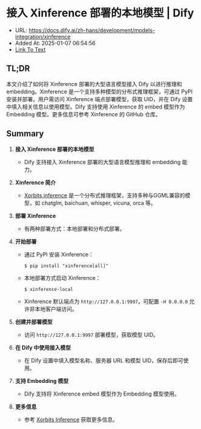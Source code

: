 # 接入 Xinference 部署的本地模型 | Dify
- URL: https://docs.dify.ai/zh-hans/development/models-integration/xinference
- Added At: 2025-01-07 06:54:56
- [Link To Text](2025-01-07-接入-xinference-部署的本地模型-dify_raw.md)

## TL;DR
本文介绍了如何将 Xinference 部署的大型语言模型接入 Dify 以进行推理和 embedding。Xinference 是一个支持多种模型的分布式推理框架，可通过 PyPI 安装并部署。用户需访问 Xinference 端点部署模型，获取 UID，并在 Dify 设置中填入相关信息以使用模型。Dify 支持使用 Xinference 的 embed 模型作为 Embedding 模型。更多信息可参考 Xinference 的 GitHub 仓库。

## Summary
1. **接入 Xinference 部署的本地模型**
   - Dify 支持接入 Xinference 部署的大型语言模型推理和 embedding 能力。

2. **Xinference 简介**
   - [Xorbits inference](https://github.com/xorbitsai/inference) 是一个分布式推理框架，支持多种与GGML兼容的模型，如 chatglm, baichuan, whisper, vicuna, orca 等。

3. **部署 Xinference**
   - 有两种部署方式：本地部署和分布式部署。

4. **开始部署**
   - 通过 PyPI 安装 Xinference：
     ```
     $ pip install "xinference[all]"
     ```
   - 本地部署方式启动 Xinference：
     ```
     $ xinference-local
     ```
   - Xinference 默认端点为 `http://127.0.0.1:9997`，可配置 `-H 0.0.0.0` 允许非本地客户端访问。

5. **创建并部署模型**
   - 访问 `http://127.0.0.1:9997` 部署模型，获取模型 UID。

6. **在 Dify 中使用接入模型**
   - 在 Dify 设置中填入模型名称、服务器 URL 和模型 UID，保存后即可使用。

7. **支持 Embedding 模型**
   - Dify 支持将 Xinference embed 模型作为 Embedding 模型使用。

8. **更多信息**
   - 参考 [Xorbits Inference](https://github.com/xorbitsai/inference/blob/main/README_zh_CN.md) 获取更多信息。
